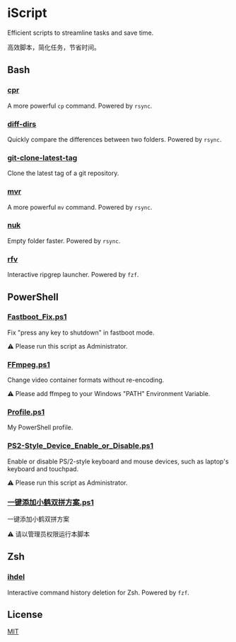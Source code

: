 # iScript

Efficient scripts to streamline tasks and save time.

高效脚本，简化任务，节省时间。

## Bash

### [cpr](Bash/cpr)

A more powerful `cp` command. Powered by `rsync`.

### [diff-dirs](Bash/diff-dirs)

Quickly compare the differences between two folders. Powered by `rsync`.

### [git-clone-latest-tag](Bash/git-clone-latest-tag)

Clone the latest tag of a git repository.

### [mvr](Bash/mvr)

A more powerful `mv` command. Powered by `rsync`.

### [nuk](Bash/nuk)

Empty folder faster. Powered by `rsync`.

### [rfv](Bash/rfv)

Interactive ripgrep launcher. Powered by `fzf`.

## PowerShell

### [Fastboot_Fix.ps1](PowerShell/Fastboot_Fix.ps1)

Fix "press any key to shutdown" in fastboot mode.

⚠ Please run this script as Administrator.

### [FFmpeg.ps1](PowerShell/FFmpeg.ps1)

Change video container formats without re-encoding.

⚠ Please add ffmpeg to your Windows "PATH" Environment Variable.

### [Profile.ps1](PowerShell/Profile.ps1)

My PowerShell profile.

### [PS2-Style_Device_Enable_or_Disable.ps1](PowerShell/PS2-Style_Device_Enable_or_Disable.ps1)

Enable or disable PS/2-style keyboard and mouse devices, such as laptop's keyboard and touchpad.

⚠ Please run this script as Administrator.

### [一键添加小鹤双拼方案.ps1](PowerShell/一键添加小鹤双拼方案.ps1)

一键添加小鹤双拼方案

⚠ 请以管理员权限运行本脚本

## Zsh

### [ihdel](Zsh/ihdel)

Interactive command history deletion for Zsh. Powered by `fzf`.

## License

[MIT](LICENSE)
